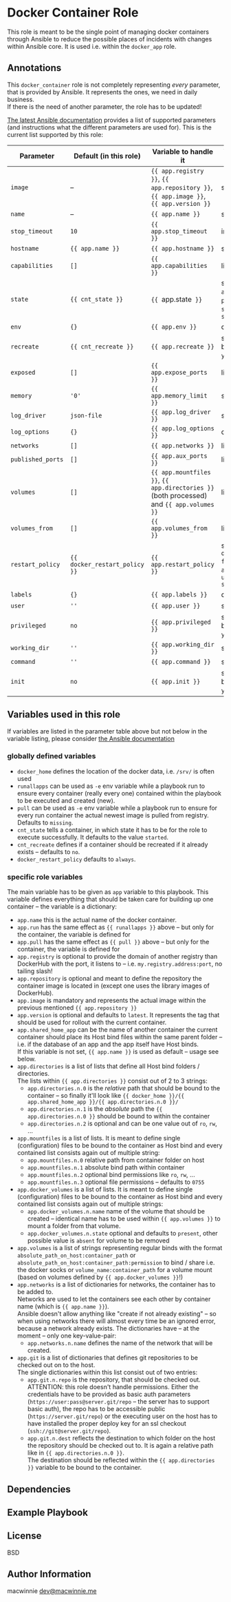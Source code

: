 # Docker Container Role

This role is meant to be the single point of managing docker containers through
Ansible to reduce the possible places of incidents with changes within Ansible
core. It is used i.e. within the `docker_app` role.

## Annotations

This `docker_container` role is not completely representing _every_ parameter, that is provided by Ansible. It represents the ones, we need in daily business.  
If there is the need of another parameter, the role has to be updated!

[The latest Ansible documentation](https://docs.ansible.com/ansible/latest/modules/docker_container_module.html) provides a list of supported parameters (and instructions what the different parameters are used for). This is the current list supported by this role:

| Parameter | Default (in this role) | Variable to handle it | Variable types |
| --------- | ---------------------- | --------------------- | -------------- |
| `image`           | – | `{{ app.registry }}`, `{{ app.repository }}`, `{{ app.image }}`, `{{ app.version }}` | strings |
| `name`            | – | `{{ app.name }}` | string |
| `stop_timeout`    | `10` | `{{ app.stop_timeout }}` | integer |
| `hostname`        | `{{ app.name }}` | `{{ app.hostname }}` | string |
| `capabilities`    | `[]` | `{{ app.capabilities }}` | list |
| `state`           | `{{ cnt_state }}` | `{{ `app.state` }}` | string: `absent`, `present`, `stopped`, `started` |
| `env`             | `{}` | `{{ app.env }}` | dictionary |
| `recreate`        | `{{ cnt_recreate }}` | `{{ app.recreate }}` | string / boolean: `yes`, `no` |
| `exposed`         | `[]` | `{{ app.expose_ports }}` | list |
| `memory`          | `'0'` | `{{ app.memory_limit }}` | string |
| `log_driver`      | `json-file` | `{{ app.log_driver }}` | string |
| `log_options`     | `{}` | `{{ app.log_options }}` | dictionary |
| `networks`        | `[]` | `{{ app.networks }}` | list |
| `published_ports` | `[]` | `{{ app.aux_ports }}` | list |
| `volumes`         | `[]` | `{{ app.mountfiles }}`, `{{ app.directories }}` (both processed) and `{{ app.volumes }}` | list |
| `volumes_from`    | `[]` | `{{ app.volumes_from }}` | list |
| `restart_policy`  | `{{ docker_restart_policy }}` | `{{ app.restart_policy }}` | string: `no`, `on-failure`, `always`, `unless-stopped` |
| `labels`          | `{}` | `{{ app.labels }}` | dictionary |
| `user`            | `''` | `{{ app.user }}` | string |
| `privileged`      | `no` | `{{ app.privileged }}` | string / boolean: `yes`, `no` |
| `working_dir`     | `''` | `{{ app.working_dir }}` | string |
| `command`         | `''` | `{{ app.command }}` | string |
| `init`            | `no` | `{{ app.init }}` | string / boolean: `yes`, `no` |

## Variables used in this role

If variables are listed in the parameter table above but not below in the variable listing, please consider [the Ansible documentation](https://docs.ansible.com/ansible/latest/modules/docker_container_module.html)

### globally defined variables

* `docker_home` defines the location of the docker data, i.e. `/srv/` is often used
* `runallapps` can be used as `-e` env variable while a playbook run to ensure every container (really every one) contained within the playbook to be executed and created (new).
* `pull` can be used as `-e` env variable while a playbook run to ensure for every run container the actual newest image is pulled from registry. Defaults to `missing`.
* `cnt_state` tells a container, in which state it has to be for the role to execute successfully. It defaults to the value `started`.
* `cnt_recreate` defines if a container should be recreated if it already exists – defaults to `no`.
* `docker_restart_policy` defaults to `always`.

### specific role variables

The main variable has to be given as `app` variable to this playbook. This variable defines everything that should be taken care for building up one container – the variable is a dictionary:

* `app.name` this is the actual name of the docker container.
* `app.run` has the same effect as `{{ runallapps }}` above – but only for the container, the variable is defined for
* `app.pull` has the same effect as `{{ pull }}` above – but only for the container, the variable is defined for
* `app.registry` is optional to provide the domain of another registry than DockerHub with the port, it listens to – i.e. `my.registry.address:port`, no tailing slash!
* `app.repository` is optional and meant to define the repository the container image is located in (except one uses the library images of DockerHub).  
* `app.image` is mandatory and represents the actual image within the previous mentioned `{{ app.repository }}`
* `app.version` is optional and defaults to `latest`. It represents the tag that should be used for rollout with the current container.
* `app.shared_home_app` can be the name of another container the current container should place its Host bind files within the same parent folder – i.e. if the database of an app and the app itself have Host binds.  
If this variable is not set, `{{ app.name }}` is used as default – usage see below.
* `app.directories` is a list of lists that define all Host bind folders / directories.  
The lists within `{{ app.directories }}` consist out of 2 to 3 strings:
  * `app.directories.n.0` is the *relative* path that should be bound to the container – so finally it'll look like `{{ docker_home }}/{{ app.shared_home_app }}/{{ app.directories.n.0 }}/`
  * `app.directories.n.1` is the *absolute* path the `{{ app.directories.n.0 }}` should be bound to within the container
  * `app.directories.n.2` is optional and can be one value out of `ro`, `rw`, ...
* `app.mountfiles` is a list of lists. It is meant to define single (configuration) files to be bound to the container as Host bind and every contained list consists again out of multiple string:
  * `app.mountfiles.n.0` relative path from container folder on host
  * `app.mountfiles.n.1` absolute bind path within container
  * `app.mountfiles.n.2` optional bind permissions like `ro`, `rw`, ...
  * `app.mountfiles.n.3` optional file permissions – defaults to `0755`
* `app.docker_volumes` is a list of lists. It is meant to define single (configuration) files to be bound to the container as Host bind and every contained list consists again out of multiple strings:
  * `app.docker_volumes.n.name` name of the volume that should be created – identical name has to be used within `{{ app.volumes }}` to mount a folder from that volume.
  * `app.docker_volumes.n.state` optional and defaults to `present`, other possible value is `absent` for volume to be removed
* `app.volumes` is a list of strings representing regular binds with the format `absolute_path_on_host:container_path` or `absolute_path_on_host:container_path:permission` to bind / share i.e. the docker socks or `volume_name:container_path` for a volume mount (based on volumes defined by `{{ app.docker_volumes }}`!)
* `app.networks` is a list of dictionaries for networks, the container has to be added to.  
Networks are used to let the containers see each other by container name (which is `{{ app.name }}`).  
Ansible doesn't allow anything like "create if not already existing" – so when using networks there will almost every time be an ignored error, because a network already exists.
The dictionaries have – at the moment – only one key-value-pair:
  * `app.networks.n.name` defines the name of the network that will be created.
* `app.git` is a list of dictionaries that defines git repositories to be checked out on to the host.  
The single dictionaries within this list consist out of two entries:
  * `app.git.n.repo` is the repository, that should be checked out.  
  ATTENTION: this role doesn't handle permissions. Either the credentials have to be provided as basic auth parameters (`https://user:pass@server.git/repo` – the server has to support basic auth), the repo has to be accessible public (`https://server.git/repo`) or the executing user on the host has to have installed the proper deploy key for an ssl checkout (`ssh://git@server.git/repo`).
  * `app.git.n.dest` reflects the destination to which folder on the host the repository should be checked out to. It is again a relative path like in `{{ app.directories.n.0 }}`.  
  The destination should be reflected within the `{{ app.directories }}` variable to be bound to the container.

## Dependencies

## Example Playbook

## License

BSD


## Author Information

macwinnie <dev@macwinnie.me>
